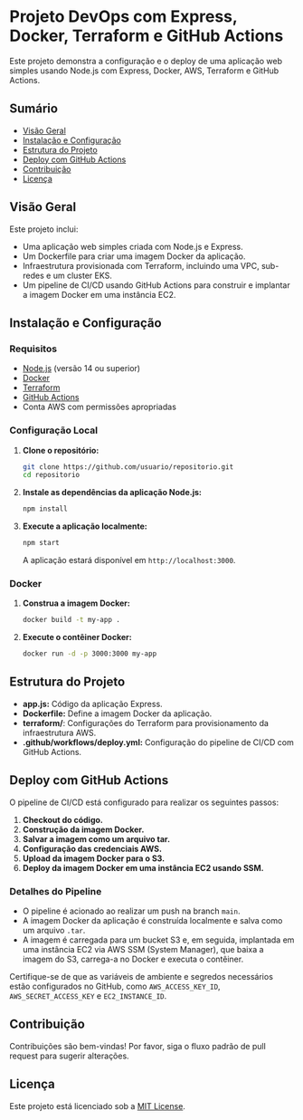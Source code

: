 # Projeto DevOps com Express, Docker, Terraform e GitHub Actions

Este projeto demonstra a configuração e o deploy de uma aplicação web simples usando Node.js com Express, Docker, AWS, Terraform e GitHub Actions.

## Sumário

- [Visão Geral](#visão-geral)
- [Instalação e Configuração](#instalação-e-configuração)
- [Estrutura do Projeto](#estrutura-do-projeto)
- [Deploy com GitHub Actions](#deploy-com-github-actions)
- [Contribuição](#contribuição)
- [Licença](#licença)

## Visão Geral

Este projeto inclui:

- Uma aplicação web simples criada com Node.js e Express.
- Um Dockerfile para criar uma imagem Docker da aplicação.
- Infraestrutura provisionada com Terraform, incluindo uma VPC, sub-redes e um cluster EKS.
- Um pipeline de CI/CD usando GitHub Actions para construir e implantar a imagem Docker em uma instância EC2.

## Instalação e Configuração

### Requisitos

- [Node.js](https://nodejs.org/) (versão 14 ou superior)
- [Docker](https://www.docker.com/get-started)
- [Terraform](https://www.terraform.io/downloads.html)
- [GitHub Actions](https://github.com/features/actions)
- Conta AWS com permissões apropriadas

### Configuração Local

1. **Clone o repositório:**

    ```bash
    git clone https://github.com/usuario/repositorio.git
    cd repositorio
    ```

2. **Instale as dependências da aplicação Node.js:**

    ```bash
    npm install
    ```

3. **Execute a aplicação localmente:**

    ```bash
    npm start
    ```

    A aplicação estará disponível em `http://localhost:3000`.

### Docker

1. **Construa a imagem Docker:**

    ```bash
    docker build -t my-app .
    ```

2. **Execute o contêiner Docker:**

    ```bash
    docker run -d -p 3000:3000 my-app
    ```

## Estrutura do Projeto

- **app.js:** Código da aplicação Express.
- **Dockerfile:** Define a imagem Docker da aplicação.
- **terraform/**: Configurações do Terraform para provisionamento da infraestrutura AWS.
- **.github/workflows/deploy.yml:** Configuração do pipeline de CI/CD com GitHub Actions.

## Deploy com GitHub Actions

O pipeline de CI/CD está configurado para realizar os seguintes passos:

1. **Checkout do código.**
2. **Construção da imagem Docker.**
3. **Salvar a imagem como um arquivo tar.**
4. **Configuração das credenciais AWS.**
5. **Upload da imagem Docker para o S3.**
6. **Deploy da imagem Docker em uma instância EC2 usando SSM.**

### Detalhes do Pipeline

- O pipeline é acionado ao realizar um push na branch `main`.
- A imagem Docker da aplicação é construída localmente e salva como um arquivo `.tar`.
- A imagem é carregada para um bucket S3 e, em seguida, implantada em uma instância EC2 via AWS SSM (System Manager), que baixa a imagem do S3, carrega-a no Docker e executa o contêiner.

Certifique-se de que as variáveis de ambiente e segredos necessários estão configurados no GitHub, como `AWS_ACCESS_KEY_ID`, `AWS_SECRET_ACCESS_KEY` e `EC2_INSTANCE_ID`.

## Contribuição

Contribuições são bem-vindas! Por favor, siga o fluxo padrão de pull request para sugerir alterações.

## Licença

Este projeto está licenciado sob a [MIT License](LICENSE).
